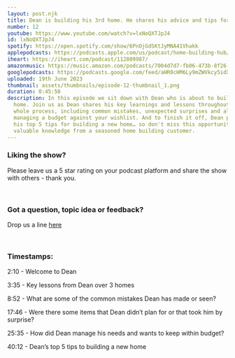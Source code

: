 ```yaml
---
layout: post.njk
title: Dean is building his 3rd home. He shares his advice and tips for home buyers.
number: 12
youtube: https://www.youtube.com/watch?v=lxNoQXTJpJ4
id: lxNoQXTJpJ4
spotify: https://open.spotify.com/show/6PnOjGdSKtJyMNA41Vhakk
applepodcasts: https://podcasts.apple.com/us/podcast/home-building-hub/id1681936589
iheart: https://iheart.com/podcast/112809987/
amazonmusic: https://music.amazon.com/podcasts/7004d7d7-fb06-473b-8f26-8ce9992cac11
googlepodcasts: https://podcasts.google.com/feed/aHR0cHM6Ly9mZWVkcy5idXp6c3Byb3V0LmNvbS8yMTM5MTU1LnJzcw==
uploaded: 19th June 2023
thumbnail: assets/thumbnails/episode-12-thumbnail_1.png
duration: 0:45:50
description: In this episode we sit down with Dean who is about to build his 3rd
  home. Join us as Dean shares his key learnings and lessons throughout the
  whole process, including common mistakes, unexpected surprises and also
  managing a budget against your wishlist. And to finish it off, Dean provides
  his top 5 tips for building a new home… so don't miss this opportunity to gain
  valuable knowledge from a seasoned home building customer.
---
```

### Liking the show?

Please leave us a 5 star rating on your podcast platform and share the show with others - thank you.

<br>

### Got a question, topic idea or feedback?

Drop us a line <a href="/contact" id="contact-us" target="_blank">here</a>

<br>

### Timestamps:

2:10 - Welcome to Dean

3:35 - Key lessons from Dean over 3 homes

8:52 - What are some of the common mistakes Dean has made or seen? 

17:46 - Were there some items that Dean didn’t plan for or that took him by surprise?

25:35 - How did Dean manage his needs and wants to keep within budget?

40:12 - Dean’s top 5 tips to building a new home